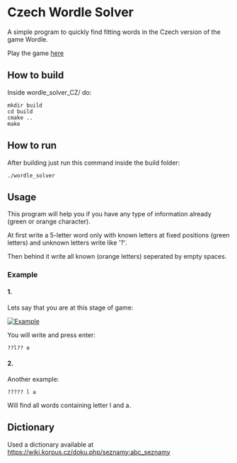# Czech Wordle Solver

A simple program to quickly find fitting words in the Czech version of the game Wordle.

Play the game [here](https://hadejslova.cz/ "Hadej Slova")

## How to build

Inside wordle_solver_CZ/ do:
```
mkdir build
cd build
cmake ..
make
```

## How to run

After building just run this command inside the build folder:
```
./wordle_solver
```

## Usage
This program will help you if you have any type of information already (green or orange character).

At first write a 5-letter word only with known letters at fixed positions (green letters) and unknown letters write like '?'.

Then behind it write all known (orange letters) seperated by empty spaces.

### Example
#### 1.
Lets say that you are at this stage of game:

[![Example](https://pbs.twimg.com/media/FKiM8WyXsAsPtzV.png)](https://pbs.twimg.com/media/FKiM8WyXsAsPtzV.png)

You will write and press enter:
```
??l?? e
```

#### 2.
Another example:
```
????? l a
```
Will find all words containing letter l and a.

## Dictionary

Used a dictionary available at https://wiki.korpus.cz/doku.php/seznamy:abc_seznamy